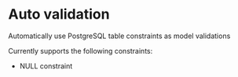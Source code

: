 Auto validation
===============

Automatically use PostgreSQL table constraints as model validations

Currently supports the following constraints:

* NULL constraint
